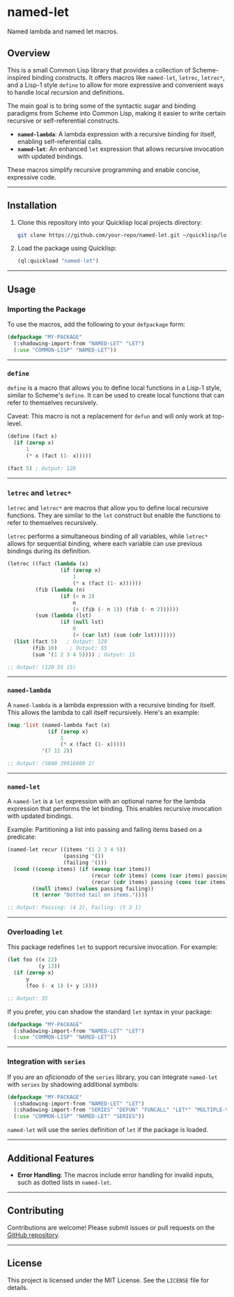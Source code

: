 # named-let
Named lambda and named let macros.

## Overview

This is a small Common Lisp library that provides a collection of
Scheme-inspired binding constructs. It offers macros like `named-let`,
`letrec`, `letrec*`, and a Lisp-1 style `define` to allow for more
expressive and convenient ways to handle local recursion and
definitions.

The main goal is to bring some of the syntactic sugar and binding
paradigms from Scheme into Common Lisp, making it easier to write
certain recursive or self-referential constructs.

- **`named-lambda`**: A lambda expression with a recursive binding for itself, enabling self-referential calls.
- **`named-let`**: An enhanced `let` expression that allows recursive invocation with updated bindings.

These macros simplify recursive programming and enable concise, expressive code.

---

## Installation

1. Clone this repository into your Quicklisp local projects directory:

   ```bash
   git clone https://github.com/your-repo/named-let.git ~/quicklisp/local-projects/
   ```

2. Load the package using Quicklisp:

   ```lisp
   (ql:quickload "named-let")
   ```

---

## Usage

### Importing the Package

To use the macros, add the following to your `defpackage` form:

```lisp
(defpackage "MY-PACKAGE"
  (:shadowing-import-from "NAMED-LET" "LET")
  (:use "COMMON-LISP" "NAMED-LET"))
```

---
### `define`
`define` is a macro that allows you to define local functions in a
Lisp-1 style, similar to Scheme's `define`. It can be used to create
local functions that can refer to themselves recursively.

Caveat:  This macro is not a replacement for `defun` and will only
work at top-level.

```lisp
(define (fact x)
  (if (zerop x)
      1
      (* x (fact (1- x)))))
      
(fact 5) ; Output: 120

```

---
### `letrec` and `letrec*`
`letrec` and `letrec*` are macros that allow you to define local
recursive functions. They are similar to the `let` construct but
enable the functions to refer to themselves recursively.

`letrec` performs a simultaneous binding of all variables, while
`letrec*` allows for sequential binding, where each variable can use
previous bindings during its definition.

```lisp
(letrec ((fact (lambda (x)
                 (if (zerop x)
                     1
                     (* x (fact (1- x))))))
         (fib (lambda (n)
                 (if (< n 2)
                     n
                     (+ (fib (- n 1)) (fib (- n 2))))))
         (sum (lambda (lst)
                 (if (null lst)
                     0
                     (+ (car lst) (sum (cdr lst)))))))
  (list (fact 5)   ; Output: 120
        (fib 10)    ; Output: 55
        (sum '(1 2 3 4 5)))) ; Output: 15

;; Output: (120 55 15)
```

---

### `named-lambda`

A `named-lambda` is a lambda expression with a recursive binding for itself. This allows the lambda to call itself recursively. Here's an example:

```lisp
(map 'list (named-lambda fact (x)
             (if (zerop x)
                 1
                 (* x (fact (1- x)))))
           '(7 11 2))

;; Output: (5040 39916800 2)
```

---

### `named-let`

A `named-let` is a `let` expression with an optional name for the lambda expression that performs the let binding. This enables recursive invocation with updated bindings.

Example: Partitioning a list into passing and failing items based on a predicate:

```lisp
(named-let recur ((items '(1 2 3 4 5))
                  (passing '())
                  (failing '()))
  (cond ((consp items) (if (evenp (car items))
                           (recur (cdr items) (cons (car items) passing) failing)
                           (recur (cdr items) passing (cons (car items) failing))))
        ((null items) (values passing failing))
        (t (error "Dotted tail on items."))))

;; Output: Passing: (4 2), Failing: (5 3 1)
```

---

### Overloading `let`

This package redefines `let` to support recursive invocation. For example:

```lisp
(let foo ((x 22)
          (y 13))
  (if (zerop x)
      y
      (foo (- x 1) (+ y 1))))

;; Output: 35
```

If you prefer, you can shadow the standard `let` syntax in your package:

```lisp
(defpackage "MY-PACKAGE"
  (:shadowing-import-from "NAMED-LET" "LET")
  (:use "COMMON-LISP" "NAMED-LET"))
```

---

### Integration with `series`

If you are an *aficionado* of the `series` library, you can integrate `named-let` with `series` by shadowing additional symbols:

```lisp
(defpackage "MY-PACKAGE"
  (:shadowing-import-from "NAMED-LET" "LET")
  (:shadowing-import-from "SERIES" "DEFUN" "FUNCALL" "LET*" "MULTIPLE-VALUE-BIND")
  (:use "COMMON-LISP" "NAMED-LET" "SERIES"))
```

`named-let` will use the series definition of `let` if the package is loaded.

---

## Additional Features

- **Error Handling**: The macros include error handling for invalid inputs, such as dotted lists in `named-let`.

---

## Contributing

Contributions are welcome! Please submit issues or pull requests on the [GitHub repository](https://github.com/your-repo/named-let).

---

## License

This project is licensed under the MIT License. See the `LICENSE` file for details.
